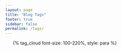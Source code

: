 ```yaml
---
layout: page
title: "Blog Tags"
footer: true
sidebar: false
permalink: /tags/
---
```


<div id="tag-archives">
<ul class="tag-cloud">
{% tag_cloud font-size: 100-220%, style: para %}
</ul>
</div>

